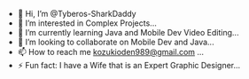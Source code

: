 - 👋 Hi, I’m @Tyberos-SharkDaddy
- 👀 I’m interested in Complex Projects...
- 🌱 I’m currently learning Java and Mobile Dev Video Editing...
- 💞️ I’m looking to collaborate on Mobile Dev and Java...
- 📫 How to reach me kozukioden989@gmail.com ...
- ⚡ Fun fact: I have a Wife that is an Expert Graphic Designer...

<!---
Tyberos-SharkDaddy/Tyberos-SharkDaddy is a ✨ special ✨ repository because its `README.md` (this file) appears on your GitHub profile.
You can click the Preview link to take a look at your changes.
--->
